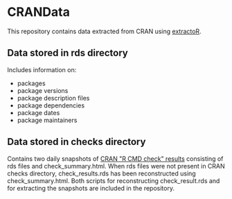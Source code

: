 CRANData
========

This repository contains data extracted from CRAN using
[extractoR](https://github.com/maelick/extractoR).


Data stored in rds directory
----------------------------

Includes information on:

* packages
* package versions
* package description files
* package dependencies
* package dates
* package maintainers

Data stored in checks directory
-------------------------------

Contains two daily snapshots of
[CRAN "R CMD check" results](http://cran.r-project.org/web/checks/)
consisting of rds files and check\_summary.html. When rds files were
not present in CRAN checks directory, check\_results.rds has been
reconstructed using check\_summary.html. Both scripts for
reconstructing check\_result.rds and for extracting the snapshots are
included in the repository.
